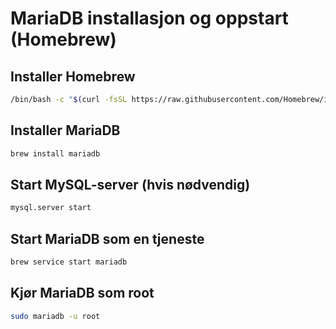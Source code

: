 # MariaDB installasjon og oppstart (Homebrew)

## Installer Homebrew
```bash
/bin/bash -c "$(curl -fsSL https://raw.githubusercontent.com/Homebrew/install/HEAD/install.sh)"
```

## Installer MariaDB
```bash
brew install mariadb
```

## Start MySQL-server (hvis nødvendig)
```bash
mysql.server start
```

## Start MariaDB som en tjeneste
```bash
brew service start mariadb
```

## Kjør MariaDB som root
```bash
sudo mariadb -u root
```


